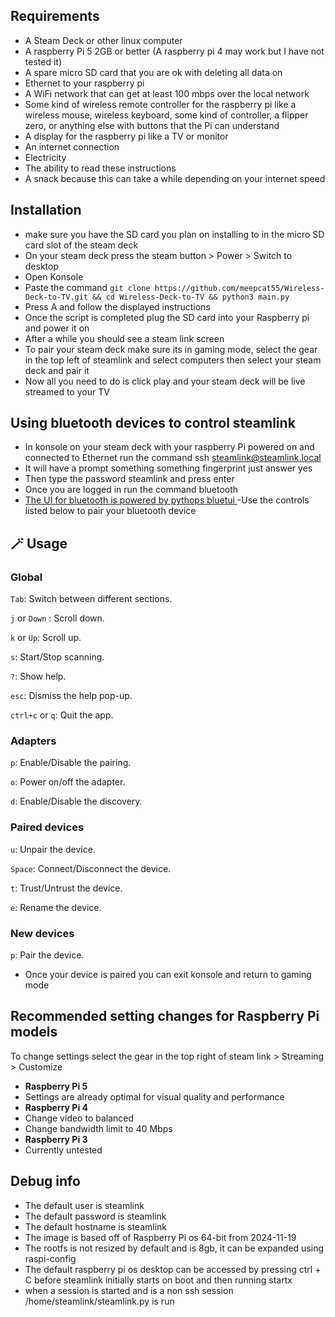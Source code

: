## Requirements
- A Steam Deck or other linux computer
- A raspberry Pi 5 2GB or better (A raspberry pi 4 may work but I have not tested it)
- A spare micro SD card that you are ok with deleting all data on
- Ethernet to your raspberry pi
- A WiFi network that can get at least 100 mbps over the local network
- Some kind of wireless remote controller for the raspberry pi like a wireless mouse, wireless keyboard, some kind of controller, a flipper zero, or anything else with buttons that the Pi can understand
- A display for the raspberry pi like a TV or monitor
- An internet connection
- Electricity
- The ability to read these instructions
- A snack because this can take a while depending on your internet speed
## Installation 
- make sure you have the SD card you plan on installing to in the micro SD card slot of the steam deck
- On your steam deck press the steam button > Power > Switch to desktop
- Open Konsole
- Paste the command `git clone https://github.com/meepcat55/Wireless-Deck-to-TV.git && cd Wireless-Deck-to-TV && python3 main.py`
- Press A and follow the displayed instructions
- Once the script is completed plug the SD card into your Raspberry pi and power it on
- After a while you should see a steam link screen
- To pair your steam deck make sure its in gaming mode, select the gear in the top left of steamlink and select computers then select your steam deck and pair it
- Now all you need to do is click play and your steam deck will be live streamed to your TV
## Using bluetooth devices to control steamlink
- In konsole on your steam deck with your raspberry Pi powered on and connected to Ethernet run the command ssh steamlink@steamlink.local
- It will have a prompt something something fingerprint just answer yes
- Then type the password steamlink and press enter
- Once you are logged in run the command bluetooth
- [The UI for bluetooth is powered by pythops bluetui ](https://github.com/pythops/bluetui)
-Use the controls listed below to pair your bluetooth device
## 🪄 Usage

### Global

`Tab`: Switch between different sections.

`j` or `Down` : Scroll down.

`k` or `Up`: Scroll up.

`s`: Start/Stop scanning.

`?`: Show help.

`esc`: Dismiss the help pop-up.

`ctrl+c` or `q`: Quit the app.

### Adapters

`p`: Enable/Disable the pairing.

`o`: Power on/off the adapter.

`d`: Enable/Disable the discovery.

### Paired devices

`u`: Unpair the device.

`Space`: Connect/Disconnect the device.

`t`: Trust/Untrust the device.

`e`: Rename the device.

### New devices

`p`: Pair the device.

- Once your device is paired you can exit konsole and return to gaming mode
## Recommended setting changes for Raspberry Pi models
To change settings select the gear in the top right of steam link > Streaming > Customize
- **Raspberry Pi 5**
- Settings are already optimal for visual quality and performance
- **Raspberry Pi 4**
- Change video to balanced
- Change bandwidth limit to 40 Mbps
- **Raspberry Pi 3**
- Currently untested
## Debug info
- The default user is steamlink
- The default password is steamlink
- The default hostname is steamlink
- The image is based off of Raspberry Pi os 64-bit from 2024-11-19
- The rootfs is not resized by default and is 8gb, it can be expanded using raspi-config
- The default raspberry pi os desktop can be accessed by pressing ctrl + C before steamlink initially starts on boot and then running startx
- when a session is started and is a non ssh session /home/steamlink/steamlink.py is run
